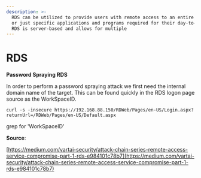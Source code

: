 ```yaml
---
description: >-
  RDS can be utilized to provide users with remote access to an entire desktop
  or just specific applications and programs required for their day-to-day work.
  RDS is server-based and allows for multiple
---
```


# RDS

**Password Spraying RDS** 

In order to perform a password spraying attack we first need the internal domain name of the target. This can be found quickly in the RDS logon page source as the WorkSpaceID. 

`curl -s -insecure https://192.168.88.150/RDWeb/Pages/en-US/Login.aspx?returnUrl=/RDWeb/Pages/en-US/Default.aspx`

grep for 'WorkSpaceID'



**Source**:

[https://medium.com/vartai-security/attack-chain-series-remote-access-service-compromise-part-1-rds-e984101c78b7](https://medium.com/vartai-security/attack-chain-series-remote-access-service-compromise-part-1-rds-e984101c78b7)

